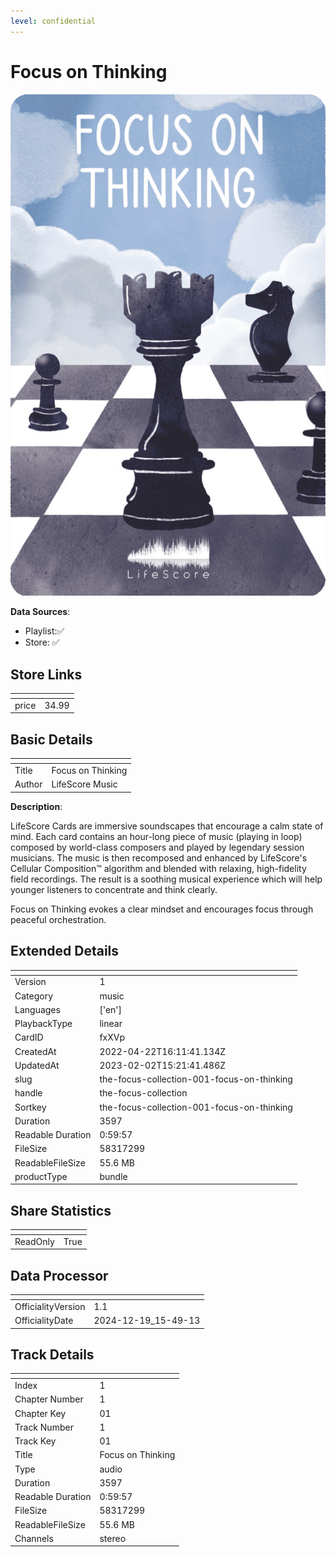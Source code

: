 ```yaml
---
level: confidential
---
```

# Focus on Thinking

![card_[fxXVp].png](../../img/cards/card_[fxXVp].png)

**Data Sources**: 

- Playlist:✅
- Store: ✅


## Store Links

| <!-- --> | <!-- --> |
| - | - |
| price | 34.99 |


## Basic Details

| <!-- --> | <!-- --> |
| - | - |
| Title | Focus on Thinking |
| Author | LifeScore Music |

**Description**:

LifeScore Cards are immersive soundscapes that encourage a calm state of mind. Each card contains an hour-long piece of music (playing in loop)  composed by world-class composers and played by legendary session musicians.  The music is then recomposed and enhanced by LifeScore's Cellular Composition™ algorithm and blended with relaxing, high-fidelity field recordings. The result is a soothing musical experience which will help younger listeners to concentrate and think clearly.  

Focus on Thinking evokes a clear mindset and encourages focus through peaceful orchestration.


## Extended Details

| <!-- --> | <!-- --> |
| - | - |
| Version | 1 |
| Category | music |
| Languages | ['en'] |
| PlaybackType | linear |
| CardID | fxXVp |
| CreatedAt | 2022-04-22T16:11:41.134Z |
| UpdatedAt | 2023-02-02T15:21:41.486Z |
| slug | the-focus-collection-001-focus-on-thinking |
| handle | the-focus-collection |
| Sortkey | the-focus-collection-001-focus-on-thinking |
| Duration | 3597 |
| Readable Duration | 0:59:57 |
| FileSize | 58317299 |
| ReadableFileSize | 55.6 MB |
| productType | bundle |


## Share Statistics

| <!-- --> | <!-- --> |
| - | - |
| ReadOnly | True |


## Data Processor

| <!-- --> | <!-- --> |
| - | - |
| OfficialityVersion | 1.1
| OfficialityDate | 2024-12-19_15-49-13


## Track Details

| <!-- --> | <!-- --> |
| - | - |
| Index | 1 |
| Chapter Number | 1 |
| Chapter Key | 01 |
| Track Number | 1 |
| Track Key | 01 |
| Title | Focus on Thinking |
| Type | audio |
| Duration | 3597 |
| Readable Duration | 0:59:57 |
| FileSize | 58317299 |
| ReadableFileSize | 55.6 MB |
| Channels | stereo |

